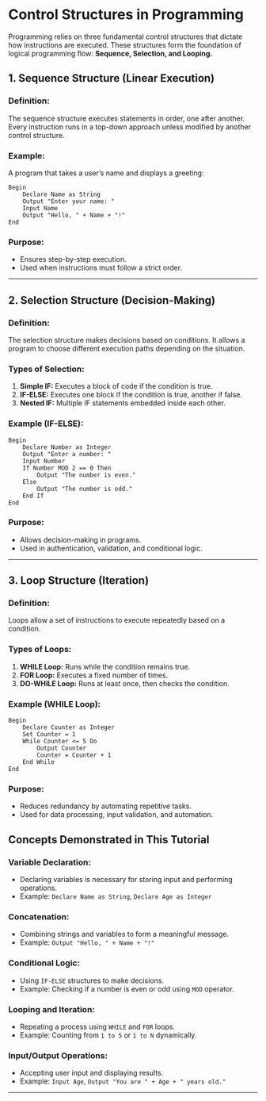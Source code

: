 # **Control Structures in Programming**

Programming relies on three fundamental control structures that dictate how instructions are executed. These structures form the foundation of logical programming flow: **Sequence, Selection, and Looping.**

## **1. Sequence Structure (Linear Execution)**
### **Definition:**
The sequence structure executes statements in order, one after another. Every instruction runs in a top-down approach unless modified by another control structure.

### **Example:**
A program that takes a user’s name and displays a greeting:
```plaintext
Begin
    Declare Name as String
    Output "Enter your name: "
    Input Name
    Output "Hello, " + Name + "!"
End
```
### **Purpose:**
- Ensures step-by-step execution.
- Used when instructions must follow a strict order.

---

## **2. Selection Structure (Decision-Making)**
### **Definition:**
The selection structure makes decisions based on conditions. It allows a program to choose different execution paths depending on the situation.

### **Types of Selection:**
1. **Simple IF:** Executes a block of code if the condition is true.
2. **IF-ELSE:** Executes one block if the condition is true, another if false.
3. **Nested IF:** Multiple IF statements embedded inside each other.

### **Example (IF-ELSE):**
```plaintext
Begin
    Declare Number as Integer
    Output "Enter a number: "
    Input Number
    If Number MOD 2 == 0 Then
        Output "The number is even."
    Else
        Output "The number is odd."
    End If
End
```
### **Purpose:**
- Allows decision-making in programs.
- Used in authentication, validation, and conditional logic.

---

## **3. Loop Structure (Iteration)**
### **Definition:**
Loops allow a set of instructions to execute repeatedly based on a condition.

### **Types of Loops:**
1. **WHILE Loop:** Runs while the condition remains true.
2. **FOR Loop:** Executes a fixed number of times.
3. **DO-WHILE Loop:** Runs at least once, then checks the condition.

### **Example (WHILE Loop):**
```plaintext
Begin
    Declare Counter as Integer
    Set Counter = 1
    While Counter <= 5 Do
        Output Counter
        Counter = Counter + 1
    End While
End
```
### **Purpose:**
- Reduces redundancy by automating repetitive tasks.
- Used for data processing, input validation, and automation.



## **Concepts Demonstrated in This Tutorial**

### **Variable Declaration:**
- Declaring variables is necessary for storing input and performing operations.
- Example: `Declare Name as String`, `Declare Age as Integer`

### **Concatenation:**
- Combining strings and variables to form a meaningful message.
- Example: `Output "Hello, " + Name + "!"`

### **Conditional Logic:**
- Using `IF-ELSE` structures to make decisions.
- Example: Checking if a number is even or odd using `MOD` operator.

### **Looping and Iteration:**
- Repeating a process using `WHILE` and `FOR` loops.
- Example: Counting from `1 to 5` or `1 to N` dynamically.

### **Input/Output Operations:**
- Accepting user input and displaying results.
- Example: `Input Age`, `Output "You are " + Age + " years old."`

---




